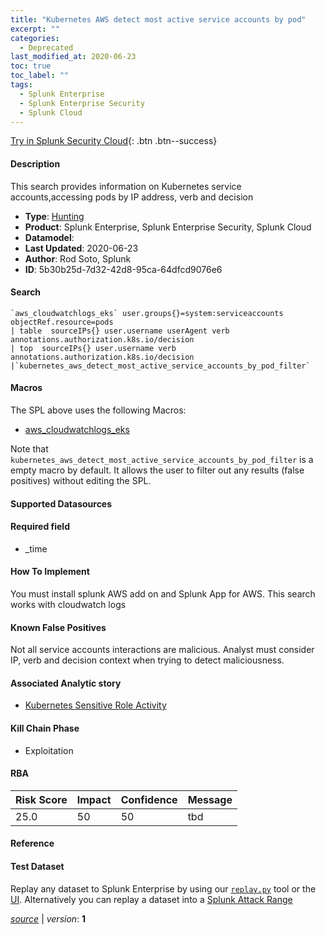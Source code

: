 ```yaml
---
title: "Kubernetes AWS detect most active service accounts by pod"
excerpt: ""
categories:
  - Deprecated
last_modified_at: 2020-06-23
toc: true
toc_label: ""
tags:
  - Splunk Enterprise
  - Splunk Enterprise Security
  - Splunk Cloud
---
```




[Try in Splunk Security Cloud](https://www.splunk.com/en_us/cyber-security.html){: .btn .btn--success}

#### Description

This search provides information on Kubernetes service accounts,accessing pods by IP address, verb and decision

- **Type**: [Hunting](https://github.com/splunk/security_content/wiki/object-Analytic-Types)
- **Product**: Splunk Enterprise, Splunk Enterprise Security, Splunk Cloud
- **Datamodel**: 
- **Last Updated**: 2020-06-23
- **Author**: Rod Soto, Splunk
- **ID**: 5b30b25d-7d32-42d8-95ca-64dfcd9076e6

#### Search

```
`aws_cloudwatchlogs_eks` user.groups{}=system:serviceaccounts  objectRef.resource=pods 
| table  sourceIPs{} user.username userAgent verb annotations.authorization.k8s.io/decision  
| top  sourceIPs{} user.username verb annotations.authorization.k8s.io/decision 
|`kubernetes_aws_detect_most_active_service_accounts_by_pod_filter`
```

#### Macros
The SPL above uses the following Macros:
* [aws_cloudwatchlogs_eks](https://github.com/splunk/security_content/blob/develop/macros/aws_cloudwatchlogs_eks.yml)

Note that `kubernetes_aws_detect_most_active_service_accounts_by_pod_filter` is a empty macro by default. It allows the user to filter out any results (false positives) without editing the SPL.

#### Supported Datasources


#### Required field
* _time


#### How To Implement
You must install splunk AWS add on and Splunk App for AWS. This search works with cloudwatch logs

#### Known False Positives
Not all service accounts interactions are malicious. Analyst must consider IP, verb and decision context when trying to detect maliciousness.

#### Associated Analytic story
* [Kubernetes Sensitive Role Activity](/stories/kubernetes_sensitive_role_activity)


#### Kill Chain Phase
* Exploitation



#### RBA

| Risk Score  | Impact      | Confidence   | Message      |
| ----------- | ----------- |--------------|--------------|
| 25.0 | 50 | 50 | tbd |




#### Reference


#### Test Dataset
Replay any dataset to Splunk Enterprise by using our [`replay.py`](https://github.com/splunk/attack_data#using-replaypy) tool or the [UI](https://github.com/splunk/attack_data#using-ui).
Alternatively you can replay a dataset into a [Splunk Attack Range](https://github.com/splunk/attack_range#replay-dumps-into-attack-range-splunk-server)



[*source*](https://github.com/splunk/security_content/tree/develop/detections/deprecated/kubernetes_aws_detect_most_active_service_accounts_by_pod.yml) \| *version*: **1**